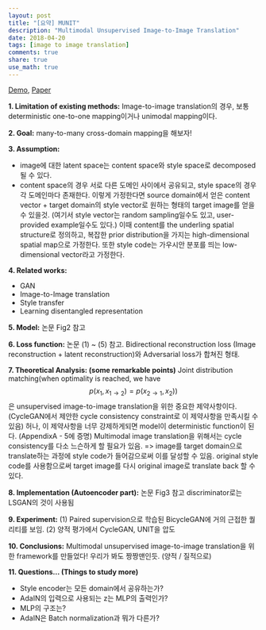 ```yaml
---
layout: post
title: "[요약] MUNIT"
description: "Multimodal Unsupervised Image-to-Image Translation"
date: 2018-04-20
tags: [image to image translation]
comments: true
share: true
use_math: true
---
```


[Demo](https://youtu.be/ab64TWzWn40), [Paper](https://arxiv.org/abs/1804.04732)

**1. Limitation of existing methods:** 
Image-to-image translation의 경우, 보통 deterministic one-to-one mapping이거나 unimodal mapping이다.

**2. Goal:**
many-to-many cross-domain mapping을 해보자!

**3. Assumption:** 
- image에 대한 latent space는 content space와 style space로 decomposed 될 수 있다. 
- content space의 경우 서로 다른 도메인 사이에서 공유되고, style space의 경우 각 도메인마다 존재한다.  이렇게 가정한다면 source domain에서 얻은 content vector + target domain의 style vector로 원하는 형태의 target image를 얻을 수 있을것. (여기서 style vector는 random sampling일수도 있고, user-provided example일수도 있다.) 이때 content를 the underling spatial structure로 정의하고, 복잡한 prior distribution을 가지는 high-dimensional spatial map으로 가정한다. 또한 style code는 가우시안 분포를 띄는 low-dimensional vector라고 가정한다.

**4. Related works:**
- GAN
- Image-to-Image translation
- Style transfer
- Learning disentangled representation

**5. Model:**
논문 Fig2 참고

**6. Loss function:**
논문 (1) ~ (5) 참고. Bidirectional reconstruction loss (Image reconstruction + latent reconstruction)와 Adversarial loss가 합쳐진 형태.

**7. Theoretical Analysis: (some remarkable points)**
Joint distribution matching(when optimality is reached, we have $$p(x_1, x_{1\rightarrow2}) = p(x_{2\rightarrow1}, x_2))$$은 unsupervised image-to-image translation을 위한 중요한 제약사항이다. (CycleGAN에서 제안한 cycle consistency constraint로 이 제약사항을 만족시킬 수 있음) 허나, 이 제약사항을 너무 강제하게되면 model이 deterministic function이 된다. (AppendixA - 5에 증명) Multimodal image translation을 위해서는 cycle consistency를 다소 느슨하게 할 필요가 있음.
=> image를 target domain으로 translate하는 과정에 style code가 들어감으로써 이를 달성할 수 있음. original style code를 사용함으로써 target image를 다시 original image로 translate back 할 수 있다.

**8. Implementation (Autoencoder part):**
논문 Fig3 참고
discriminator로는 LSGAN의 것이 사용됨

**9. Experiment:**
(1) Paired supervision으로 학습된 BicycleGAN에 거의 근접한 퀄리티를 보임. 
(2) 양적 평가에서 CycleGAN, UNIT을 압도

**10. Conclusions:**
Multimodal unsupervised image-to-image translation을 위한 framework를 만들었다! 우리가 봐도 짱짱맨인듯. (양적 / 질적으로)

**11. Questions… (Things to study more)**
- Style encoder는 모든 domain에서 공유하는가?
- AdaIN의 입력으로 사용되는 z는 MLP의 출력인가?
- MLP의 구조는?
- AdaIN은 Batch normalization과 뭐가 다른가?
